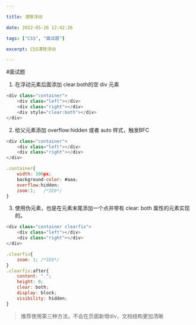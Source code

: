 ```yaml
---

title: 清除浮动

date: 2022-05-26 12:42:26

tags: ["CSS", "面试题"]

excerpt: CSS清除浮动

---
```






#面试题  

1. 在浮动元素后面添加 clear:both的空 div 元素

```js
<div class="container">
    <div class="left"></div>
    <div class="right"></div>
    <div style="clear:both"></div>
</div> 
```

2. 给父元素添加 overflow:hidden 或者 auto 样式，触发BFC

```js
<div class="container">
    <div class="left"></div>
    <div class="right"></div>
</div> 

.container{
    width: 300px;
    background-color: #aaa;
    overflow:hidden;
    zoom:1;   /*IE6*/
} 
```

3. 使用伪元素，也是在元素末尾添加一个点并带有 clear: both 属性的元素实现的。
```js
<div class="container clearfix">
    <div class="left"></div>
    <div class="right"></div>
</div>

.clearfix{
    zoom: 1; /*IE6*/
}
.clearfix:after{
    content: ".";
    height: 0;
    clear: both;
    display: block;
    visibility: hidden;
} 
```

> 推荐使用第三种方法，不会在页面新增div，文档结构更加清晰
